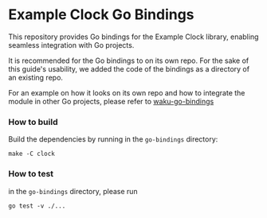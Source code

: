 # Example Clock Go Bindings

This repository provides Go bindings for the Example Clock library, enabling seamless integration with Go projects.

It is recommended for the Go bindings to on its own repo. For the sake of this guide's usability, we added the code of the bindings as a directory of an existing repo.

For an example on how it looks on its own repo and how to integrate the module in other Go projects, please refer to [waku-go-bindings](https://github.com/waku-org/waku-go-bindings)

### How to build

Build the dependencies by running in the `go-bindings` directory:

```
make -C clock
```

### How to test

in the `go-bindings` directory, please run

```
go test -v ./...
```
